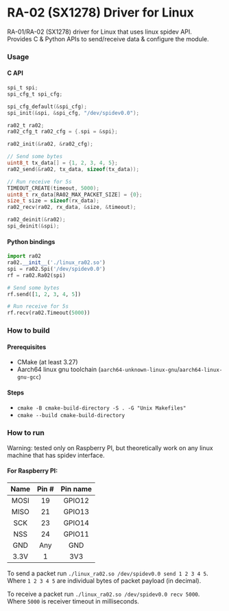 # RA-02 (SX1278) Driver for Linux

RA-01/RA-02 (SX1278) driver for Linux that uses linux spidev API.  
Provides C & Python APIs to send/receive data & configure the module.  

### Usage

#### C API
```C
spi_t spi;
spi_cfg_t spi_cfg;

spi_cfg_default(&spi_cfg);
spi_init(&spi, &spi_cfg, "/dev/spidev0.0");

ra02_t ra02;
ra02_cfg_t ra02_cfg = {.spi = &spi};

ra02_init(&ra02, &ra02_cfg);

// Send some bytes
uint8_t tx_data[] = {1, 2, 3, 4, 5};
ra02_send(&ra02, tx_data, sizeof(tx_data));

// Run receive for 5s
TIMEOUT_CREATE(timeout, 5000);
uint8_t rx_data[RA02_MAX_PACKET_SIZE] = {0};
size_t size = sizeof(rx_data);
ra02_recv(ra02, rx_data, &size, &timeout);

ra02_deinit(&ra02);
spi_deinit(&spi);
```

#### Python bindings
```python
import ra02
ra02.__init__('./linux_ra02.so')
spi = ra02.Spi('/dev/spidev0.0')
rf = ra02.Ra02(spi)

# Send some bytes
rf.send([1, 2, 3, 4, 5])

# Run receive for 5s
rf.recv(ra02.Timeout(5000))
```

### How to build
#### Prerequisites
 - CMake (at least 3.27)  
 - Aarch64 linux gnu toolchain (`aarch64-unknown-linux-gnu`/`aarch64-linux-gnu-gcc`)

#### Steps
 - `cmake -B cmake-build-directory -S . -G "Unix Makefiles"`  
 - `cmake --build cmake-build-directory`

### How to run
Warning: tested only on Raspberry PI, but theoretically work on any linux machine that has spidev interface.  

#### For Raspberry PI:  
| Name | Pin # | Pin name |
|:------:|:-------:|:--------:|
| MOSI | 19    |  GPIO12  |
| MISO | 21    |  GPIO13  |
| SCK  | 23    |  GPIO14  |
| NSS  | 24    |  GPIO11  |
| GND  | Any   |   GND    |
| 3.3V | 1     |   3V3    |

To send a packet run `./linux_ra02.so /dev/spidev0.0 send 1 2 3 4 5`.  
Where `1 2 3 4 5` are individual bytes of packet payload (in decimal).   

To receive a packet run `./linux_ra02.so /dev/spidev0.0 recv 5000`.  
Where `5000` is receiver timeout in milliseconds.   
